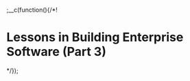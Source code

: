 
;__c(function(){/*!

# Lessons in Building Enterprise Software (Part 3)



[//]: # (@~|lessons-in-building-enterprise-software-part-3|~@)

*/});

